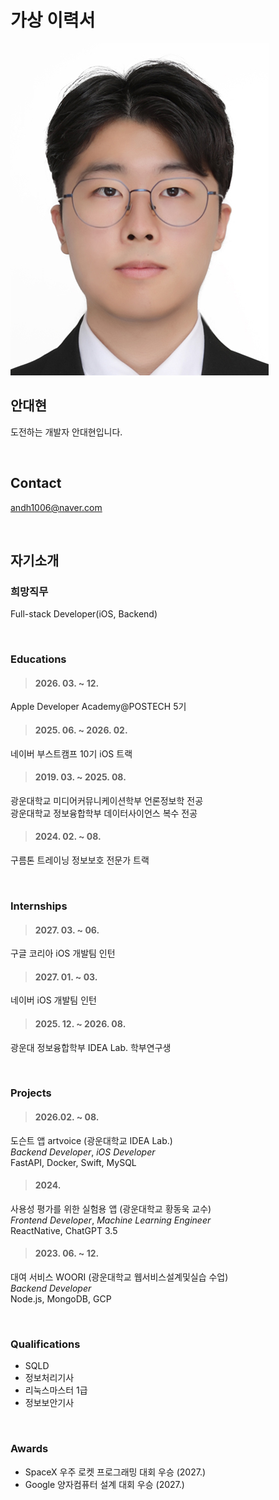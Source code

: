 # 가상 이력서

![profile](/images/Daehyun%20An_profile.jpeg)
## 안대현
도전하는 개발자 안대현입니다.

<br>

## Contact
andh1006@naver.com

<br>

## 자기소개

### 희망직무
Full-stack Developer(iOS, Backend)

<br>

### Educations

>#### 2026. 03. ~ 12.
Apple Developer Academy@POSTECH 5기

>#### 2025. 06. ~ 2026. 02.
네이버 부스트캠프 10기 iOS 트랙

>#### 2019. 03. ~ 2025. 08.
광운대학교 미디어커뮤니케이션학부 언론정보학 전공  
광운대학교 정보융합학부 데이터사이언스 복수 전공

>#### 2024. 02. ~ 08.
구름톤 트레이닝 정보보호 전문가 트랙

<br>

### Internships

>#### 2027. 03. ~ 06.
구글 코리아 iOS 개발팀 인턴

>#### 2027. 01. ~ 03.
네이버 iOS 개발팀 인턴

>#### 2025. 12. ~ 2026. 08.
광운대 정보융합학부 IDEA Lab. 학부연구생

<br>

### Projects

>#### 2026.02. ~ 08.
도슨트 앱 artvoice (광운대학교 IDEA Lab.)  
*Backend Developer*, *iOS Developer*  
FastAPI, Docker, Swift, MySQL

>#### 2024.
사용성 평가를 위한 실험용 앱 (광운대학교 황동욱 교수)  
*Frontend Developer*, *Machine Learning Engineer*  
ReactNative, ChatGPT 3.5

>#### 2023. 06. ~ 12.
대여 서비스 WOORI (광운대학교 웹서비스설계및실습 수업)  
*Backend Developer*  
Node.js, MongoDB, GCP
 
<br>

### Qualifications

* SQLD
* 정보처리기사
* 리눅스마스터 1급
* 정보보안기사

<br>

### Awards

* SpaceX 우주 로켓 프로그래밍 대회 우승 (2027.)
* Google 양자컴퓨터 설계 대회 우승 (2027.)
